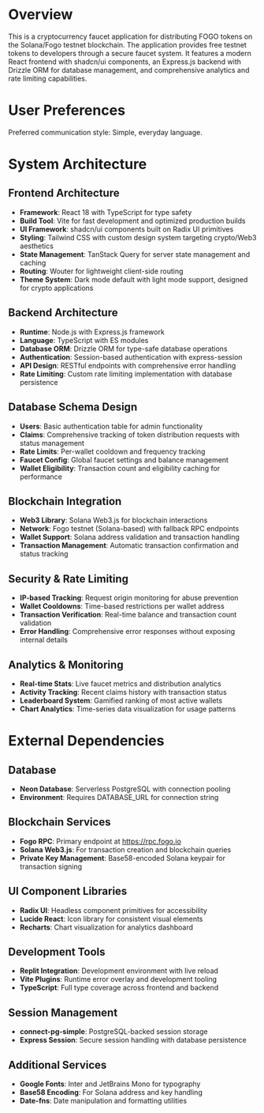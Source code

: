 # Overview

This is a cryptocurrency faucet application for distributing FOGO tokens on the Solana/Fogo testnet blockchain. The application provides free testnet tokens to developers through a secure faucet system. It features a modern React frontend with shadcn/ui components, an Express.js backend with Drizzle ORM for database management, and comprehensive analytics and rate limiting capabilities.

# User Preferences

Preferred communication style: Simple, everyday language.

# System Architecture

## Frontend Architecture
- **Framework**: React 18 with TypeScript for type safety
- **Build Tool**: Vite for fast development and optimized production builds
- **UI Framework**: shadcn/ui components built on Radix UI primitives
- **Styling**: Tailwind CSS with custom design system targeting crypto/Web3 aesthetics
- **State Management**: TanStack Query for server state management and caching
- **Routing**: Wouter for lightweight client-side routing
- **Theme System**: Dark mode default with light mode support, designed for crypto applications

## Backend Architecture
- **Runtime**: Node.js with Express.js framework
- **Language**: TypeScript with ES modules
- **Database ORM**: Drizzle ORM for type-safe database operations
- **Authentication**: Session-based authentication with express-session
- **API Design**: RESTful endpoints with comprehensive error handling
- **Rate Limiting**: Custom rate limiting implementation with database persistence

## Database Schema Design
- **Users**: Basic authentication table for admin functionality
- **Claims**: Comprehensive tracking of token distribution requests with status management
- **Rate Limits**: Per-wallet cooldown and frequency tracking
- **Faucet Config**: Global faucet settings and balance management
- **Wallet Eligibility**: Transaction count and eligibility caching for performance

## Blockchain Integration
- **Web3 Library**: Solana Web3.js for blockchain interactions
- **Network**: Fogo testnet (Solana-based) with fallback RPC endpoints
- **Wallet Support**: Solana address validation and transaction handling
- **Transaction Management**: Automatic transaction confirmation and status tracking

## Security & Rate Limiting
- **IP-based Tracking**: Request origin monitoring for abuse prevention
- **Wallet Cooldowns**: Time-based restrictions per wallet address
- **Transaction Verification**: Real-time balance and transaction count validation
- **Error Handling**: Comprehensive error responses without exposing internal details

## Analytics & Monitoring
- **Real-time Stats**: Live faucet metrics and distribution analytics
- **Activity Tracking**: Recent claims history with transaction status
- **Leaderboard System**: Gamified ranking of most active wallets
- **Chart Analytics**: Time-series data visualization for usage patterns

# External Dependencies

## Database
- **Neon Database**: Serverless PostgreSQL with connection pooling
- **Environment**: Requires DATABASE_URL for connection string

## Blockchain Services
- **Fogo RPC**: Primary endpoint at https://rpc.fogo.io
- **Solana Web3.js**: For transaction creation and blockchain queries
- **Private Key Management**: Base58-encoded Solana keypair for transaction signing

## UI Component Libraries
- **Radix UI**: Headless component primitives for accessibility
- **Lucide React**: Icon library for consistent visual elements
- **Recharts**: Chart visualization for analytics dashboard

## Development Tools
- **Replit Integration**: Development environment with live reload
- **Vite Plugins**: Runtime error overlay and development tooling
- **TypeScript**: Full type coverage across frontend and backend

## Session Management
- **connect-pg-simple**: PostgreSQL-backed session storage
- **Express Session**: Secure session handling with database persistence

## Additional Services
- **Google Fonts**: Inter and JetBrains Mono for typography
- **Base58 Encoding**: For Solana address and key handling
- **Date-fns**: Date manipulation and formatting utilities